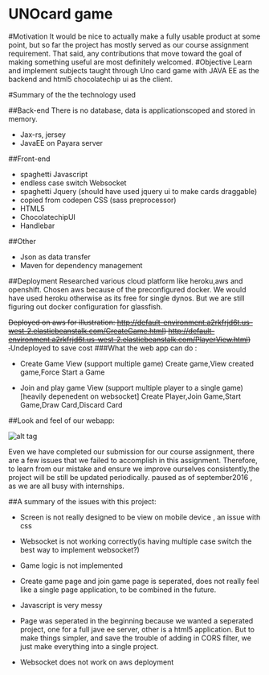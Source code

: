 # UNOcard game 

#Motivation
It would be nice to actually make a fully usable product at some point, but so far the project has mostly served as our course assignment requirement. That said, any contributions that move toward the goal of making something useful are most definitely welcomed.
#Objective 
Learn and implement subjects taught through Uno card game with JAVA EE as the backend and html5 chocolatechip ui as the client. 

#Summary of the the technology used

##Back-end
There is no database, data is applicationscoped and stored in memory.
* Jax-rs, jersey
* JavaEE on Payara server


##Front-end
* spaghetti Javascript
* endless case switch Websocket
* spaghetti Jquery (should have used jquery ui to make cards draggable)
* copied from codepen CSS (sass preprocessor)
* HTML5
* ChocolatechipUI
* Handlebar

##Other
* Json as data transfer
* Maven for dependency management

##Deployment
Researched various cloud platform like heroku,aws and openshift.
Chosen aws because of the preconfigured docker. We would have used heroku otherwise as its free for single dynos. But we are still figuring out docker configuration for glassfish.

~~Deployed on aws for illustration:
http://default-environment.a2rkfrjd6t.us-west-2.elasticbeanstalk.com/CreateGame.html)
http://default-environment.a2rkfrjd6t.us-west-2.elasticbeanstalk.com/PlayerView.html)
.~~Undeployed to save cost
###What the web app can do :

* Create Game View (support multiple game)
Create game,View created game,Force Start a Game

* Join and play game View (support multiple player to a single game) [heavily depenedent on websocket]
Create Player,Join Game,Start Game,Draw Card,Discard Card


##Look and feel of our webapp:


![alt tag](http://i.imgur.com/4BKYdiw.png?1)

Even we have completed our submission for our course assignment, there are a few issues that we failed to accomplish in this assignment.
Therefore, to learn from our mistake and ensure we improve ourselves consistently,the project will be still be updated periodically. paused as of september2016 , as we are all busy with internships.

##A summary of the issues with this project:

* Screen is not really designed to be view on mobile device , an issue with css
* Websocket is not working correctly(is having multiple case switch the best way to implement websocket?)

* Game logic is not implemented

* Create game page and join game page is seperated, does not really feel like a single page application, to be combined in the future.

* Javascript is very messy

* Page was seperated in the beginning because we wanted a seperated project, one for a full jave ee server, other is a html5 application. But to make things simpler, and save the trouble of adding in CORS filter, we just make everything into a single project.
* Websocket does not work on aws deployment 

